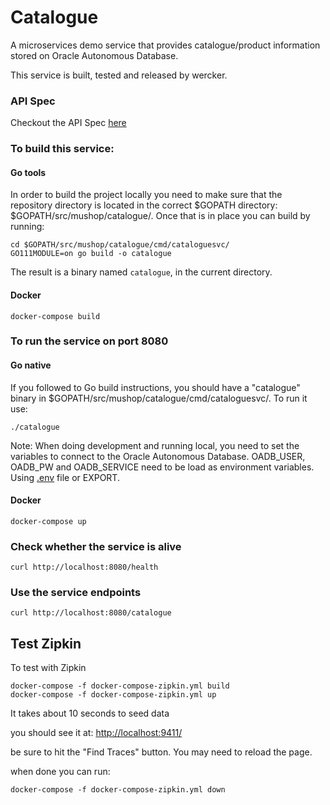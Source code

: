 # Catalogue
A microservices demo service that provides catalogue/product information stored on Oracle Autonomous Database. 

This service is built, tested and released by wercker.


### API Spec

Checkout the API Spec [here](https://mushop.docs.apiary.io)

### To build this service:


#### Go tools
In order to build the project locally you need to make sure that the repository directory is located in the correct
$GOPATH directory: $GOPATH/src/mushop/catalogue/. Once that is in place you can build by running:

```
cd $GOPATH/src/mushop/catalogue/cmd/cataloguesvc/
GO111MODULE=on go build -o catalogue
```

The result is a binary named `catalogue`, in the current directory.

#### Docker
`docker-compose build`

### To run the service on port 8080

#### Go native

If you followed to Go build instructions, you should have a "catalogue" binary in $GOPATH/src/mushop/catalogue/cmd/cataloguesvc/.
To run it use:
```
./catalogue
```

Note: When doing development and running local, you need to set the variables to connect to the Oracle Autonomous Database. OADB_USER, OADB_PW and OADB_SERVICE need to be load as environment variables. Using [.env](https://docs.docker.com/compose/env-file/) file or EXPORT.

#### Docker
`docker-compose up`

### Check whether the service is alive
`curl http://localhost:8080/health`

### Use the service endpoints
`curl http://localhost:8080/catalogue`

## Test Zipkin

To test with Zipkin

```
docker-compose -f docker-compose-zipkin.yml build
docker-compose -f docker-compose-zipkin.yml up
```
It takes about 10 seconds to seed data

you should see it at:
[http://localhost:9411/](http://localhost:9411)

be sure to hit the "Find Traces" button.  You may need to reload the page.

when done you can run:
```
docker-compose -f docker-compose-zipkin.yml down
```
